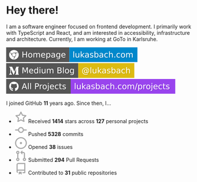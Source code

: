 # Hey there!

I am a software engineer focused on frontend development. I primarily work with TypeScript and React, and am interested in accessibility, infrastructure and architecture. Currently, I am working at GoTo in Karlsruhe.

[![Homepage](./icons/homepage.svg)](https://lukasbach.com)
[![Medium Blog](./icons/medium.svg)](https://medium.com/@lukasbach)
[![My Projects](./icons/projects.svg)](https://lukasbach.com/projects)

I joined GitHub **11** years ago. Since then, I...

- ![](./icons/star.svg) Received **1414** stars across **127** personal projects
- ![](./icons/commit.svg) Pushed **5328** commits
- ![](./icons/issues.svg) Opened **38** issues
- ![](./icons/pr.svg) Submitted **294** Pull Requests
- ![](./icons/repo.svg) Contributed to **31** public repositories
